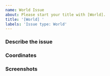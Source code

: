 ```yaml
---
name: World Issue
about: Please start your title with [World].
title: '[World] '
labels: 'Issue type: World'
---
```


### Describe the issue
<!-- A clear and concise description of what the issue is. -->


### Coordinates
<!-- X Y Z coordinates. -->


### Screenshots
<!-- Please add screenshots to help explain your problem. They can be of both the emc map and of how you want the terrain to look. -->
